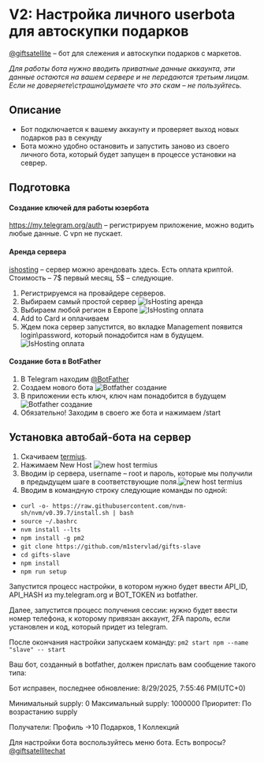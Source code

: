# V2: Настройка личного userbota для автоскупки подарков
[@giftsatellite](https://t.me/giftsatellite) – бот для слежения и автоскупки подарков с маркетов.

*Для работы бота нужно вводить приватные данные аккаунта, эти данные остаются на вашем сервере и не передаются третьим лицам. Если не доверяете\страшно\думаете что это скам – не пользуйтесь.*

## Описание
- Бот подключается к вашему аккаунту и проверяет выход новых подарков раз в секунду
- Бота можно удобно остановить и запустить заново из своего личного бота, который будет запущен в процессе установки на севрер.

## Подготовка

#### Создание ключей для работы юзербота
https://my.telegram.org/auth – регистрируем приложение, можно водить любые данные. С vpn не пускает.

#### Аренда сервера
[ishosting](https://ishosting.com/affiliate/NTk3NiM2) – сервер можно арендовать здесь. Есть оплата криптой. Стоимость – 7\$ первый месяц, 5\$ – следующие.
1. Регистрируемся на провайдере серверов.
2. Выбираем самый простой сервер ![IsHosting аренда](/public/1.png)
3. Выбираем любой регион в Европе  ![IsHosting оплата](/public/2.png)
4. Add to Card и оплачиваем
5. Ждем пока сервер запустится, во вкладке Management появится login\password, который понадобится нам в будущем.![IsHosting оплата](/public/3.png)

#### Создание бота в BotFather
1. В Telegram находим [@BotFather](https://t.me/botfather)
2. Создаем нового бота ![Botfather создание](/public/4.png)
3. В приложении есть ключ, ключ нам понадобится в будущем ![Botfather создание](/public/5.png)
4. Обязательно! Заходим в своего же бота и нажимаем /start

## Установка автобай-бота на сервер
1. Скачиваем [termius](https://termius.com/index.html).
2. Нажимаем New Host ![new host termius](/public/6.png)
3. Вводим ip сервера, username – root и пароль, которые мы получили в предыдущем шаге в соответствующие поля.![new host termius](/public/7.png)
4. Вводим в командную строку следующие команды по одной:
- ```curl -o- https://raw.githubusercontent.com/nvm-sh/nvm/v0.39.7/install.sh | bash```
- ```source ~/.bashrc```
- ```nvm install --lts```
- ```npm install -g pm2```
- ```git clone https://github.com/m1stervlad/gifts-slave```
- ```cd gifts-slave```
- ```npm install```
- ```npm run setup```

Запустится процесс настройки, в котором нужно будет ввести API_ID, API_HASH из my.telegram.org и BOT_TOKEN из botfather.

Далее, запустится процесс получения сессии: нужно будет ввести номер телефона, к которому привязан аккаунт, 2FA пароль, если установлен и код, который придет из telegram.

После окончания настройки запускаем команду:
```pm2 start npm --name "slave" -- start```

Ваш бот, созданный в botfather, должен прислать вам сообщение такого типа:

Бот исправен, последнее обновление: 8/29/2025, 7:55:46 PM(UTC+0)

Минимальный supply: 0
Максимальный supply: 1000000
Приоритет: По возрастанию supply

Получатели:
Профиль ->10 Подарков, 1 Коллекций

Для настройки бота воспользуйтесь меню бота. Есть вопросы? [@giftsatellitechat](https://t.me/giftsatellitechat)
